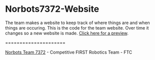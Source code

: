 Norbots7372-Website
=====================

The team makes a website to keep track of where things are and when things are occuring. This is the code for the team website. Over time it changes so a new website is made. [Click here for a preview](http://nats-ohchewy.github.io/Norbots7372-Website/).

=====================

[Norbots Team 7372](http://www.norbots7372ftc.weebly.com/) - Competitive FIRST Robotics Team - FTC
